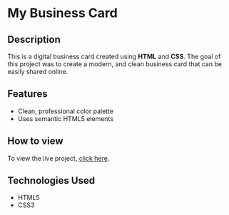 # My Business Card

## Description

This is a digital business card created using **HTML** and **CSS**. The goal of this project was to create a modern, and clean business card that can be easily shared online.

## Features

- Clean, professional color palette
- Uses semantic HTML5 elements

## How to view

To view the live project, [click here](https://business-card-golden.netlify.app/).

## Technologies Used

- HTML5
- CSS3

